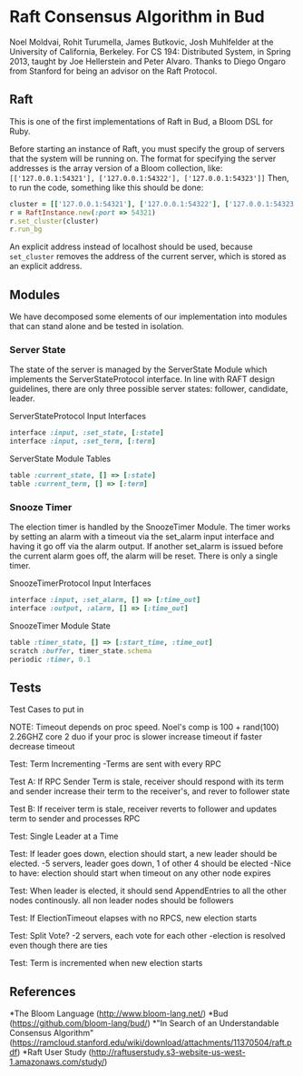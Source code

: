 Raft Consensus Algorithm in Bud
=================================================
Noel Moldvai, Rohit Turumella, James Butkovic, Josh Muhlfelder at the University of California, Berkeley. For CS 194: Distributed System, in Spring 2013, taught by Joe Hellerstein and Peter Alvaro. Thanks to Diego Ongaro from Stanford for being an advisor on the Raft Protocol.

## Raft
This is one of the first implementations of Raft in Bud, a Bloom DSL for Ruby.

Before starting an instance of Raft, you must specify the group of servers that the system will be running on. The format for specifying the server addresses is the array version of a Bloom collection, like:
`[['127.0.0.1:54321'], ['127.0.0.1:54322'], ['127.0.0.1:54323']]`
Then, to run the code, something like this should be done:
```ruby
cluster = [['127.0.0.1:54321'], ['127.0.0.1:54322'], ['127.0.0.1:54323']]
r = RaftInstance.new(:port => 54321)
r.set_cluster(cluster)
r.run_bg
```
An explicit address instead of localhost should be used, because `set_cluster` removes the address of the current server, which is stored as an explicit address.


Modules
-------
We have decomposed some elements of our implementation into modules that can stand alone and be tested in isolation.

### Server State
The state of the server is managed by the ServerState Module which implements the ServerStateProtocol interface. In line with RAFT design guidelines, there are only three possible
server states: follower, candidate, leader.

ServerStateProtocol Input Interfaces
```ruby 
interface :input, :set_state, [:state]
interface :input, :set_term, [:term]
```

ServerState Module Tables
```ruby
table :current_state, [] => [:state]
table :current_term, [] => [:term]
```

### Snooze Timer
The election timer is handled by the SnoozeTimer Module. The timer works by setting an alarm with a timeout via the 
set_alarm input interface and having it go off via the alarm output. If another set_alarm is issued before the current alarm goes off, the alarm will be reset. 
There is only a single timer.

SnoozeTimerProtocol Input Interfaces
```ruby
interface :input, :set_alarm, [] => [:time_out]
interface :output, :alarm, [] => [:time_out]
```
SnoozeTimer Module State
```ruby
table :timer_state, [] => [:start_time, :time_out]
scratch :buffer, timer_state.schema
periodic :timer, 0.1
```

Tests
-----
Test Cases to put in

NOTE: Timeout depends on proc speed. Noel's comp is 100 + rand(100) 2.26GHZ core 2 duo
if your proc is slower increase timeout
if faster decrease timeout

Test: Term Incrementing
-Terms are sent with every RPC

Test A: If RPC Sender Term is stale, receiver should respond with its term
and sender increase their term to the receiver's, and rever to follower state

Test B: If receiver term is stale, receiver reverts to follower and updates term to sender
and processes RPC

Test: Single Leader at a Time

Test: If leader goes down, election should start, a new leader should be elected.
-5 servers, leader goes down, 1 of other 4 should be elected
-Nice to have: election should start when timeout on any other node expires

Test: When leader is elected, it should send AppendEntries to all the other nodes continously. all non leader nodes
should be followers

Test: If ElectionTimeout elapses with no RPCS, new election starts

Test: Split Vote? 
-2 servers, each vote for each other
-election is resolved even though there are ties

Test: Term is incremented when new election starts

References
----------
*The Bloom Language (http://www.bloom-lang.net/)
*Bud (https://github.com/bloom-lang/bud/)
*"In Search of an Understandable Consensus Algorithm" (https://ramcloud.stanford.edu/wiki/download/attachments/11370504/raft.pdf)
*Raft User Study (http://raftuserstudy.s3-website-us-west-1.amazonaws.com/study/)
